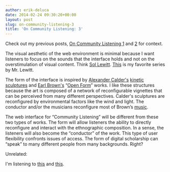 ```yaml
---
author: erik-deluca
date: 2014-02-24 09:30:20+00:00
layout: post
slug: on-community-listening-3
title: 'On Community Listening: 3'
---
```


Check out my previous posts, [On Community Listening 1](https://scholarslab.org/grad-student-research/on-community-listening-2/) and [2](https://scholarslab.org/grad-student-research/on-community-listening-2/) for context.

The visual aesthetic of the web environment is minimal because I want listeners to focus on the sounds that the interface holds and not on the overstimulation of visual content. Think [Sol Lewitt](http://en.wikipedia.org/wiki/Sol_LeWitt). [This](http://www.massmoca.org/lewitt/grid.php) is my favorite series by Mr. Lewitt.

The form of the interface is inspired by [Alexander Calder's](http://en.wikipedia.org/wiki/Alexander_Calder) [kinetic sculptures](http://en.wikipedia.org/wiki/Mobile_%28sculpture%29) and [Earl Brown's](http://en.wikipedia.org/wiki/Earle_Brown) “[Open Form](http://en.wikipedia.org/wiki/Open_Form)” works. I like these structures because the art is composed of a network of reconfigurable vignettes that can be perceived from many different perspectives. Calder's sculptures are reconfigured by environmental factors like the wind and light. The conductor and/or the musicians reconfigure most of Brown’s [music](http://www.youtube.com/watch?v=vCSK5FiBNAA).

The web interface for “Community Listening” will be different from these two types of works. The form will allow listeners the ability to directly reconfigure and interact with the ethnographic composition. In a sense, the listeners will also become the “conductor” of the work. This type of user flexibility confronts issues of access. The form of digital scholarship can “speak” to many different people from many backgrounds. Right?

Unrelated:

I'm listening to [this](http://www.youtube.com/watch?v=KhOsOb_iBOs) and [this](http://www.youtube.com/watch?v=13WGthWZink&feature=kp).
